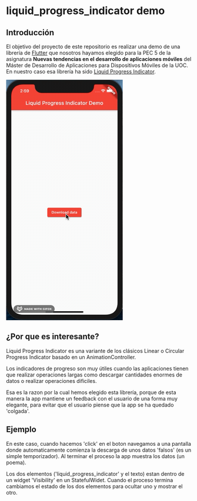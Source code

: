 # liquid_progress_indicator demo

## Introducción

El objetivo del proyecto de este repositorio es realizar una demo de una librería de [Flutter](https://flutter.dev) que nosotros hayamos elegido para la PEC 5 de la asignatura **Nuevas tendencias en el desarrollo de aplicaciones móviles** del Máster de Desarrollo de Aplicaciones para Dispositivos Móviles de la UOC. En nuestro caso esa librería ha sido [Liquid Progress Indicator](https://pub.dev/packages/liquid_progress_indicator).

![GIF de la librería](record.gif)

## ¿Por que es interesante?

Liquid Progress Indicator es una variante de los clásicos Linear o Circular Progress Indicator basado en un AnimationController.

Los indicadores de progreso son muy útiles cuando las aplicaciones tienen que realizar operaciones largas como descargar cantidades enormes de datos o realizar operaciones dificiles.

Esa es la razon por la cual hemos elegido esta librería, porque de esta manera la app mantiene un feedback con el usuario de una forma muy elegante, para evitar que el usuario piense que la app se ha quedado 'colgada'.

## Ejemplo

En este caso, cuando hacemos 'click' en el boton navegamos a una pantalla donde automaticamente comienza la descarga de unos datos 'falsos' (es un simple temporizador). Al terminar el proceso la app muestra los datos (un poema).

Los dos elementos ('liquid_progress_indicator' y el texto) estan dentro de un widget 'Visibility' en un StatefulWidet. Cuando el proceso termina cambiamos el estado de los dos elementos para ocultar uno y mostrar el otro.
